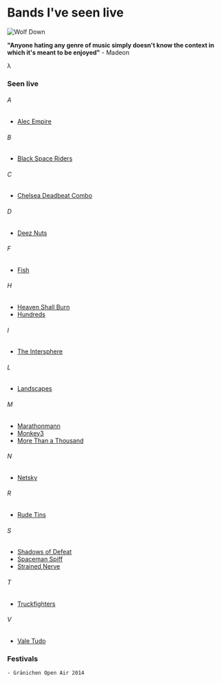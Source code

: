 # Bands I've seen live

![Wolf Down](http://abload.de/img/wolfdownwxdb0u2b.jpg "Wolf Down")

**"Anyone hating any genre of music simply doesn't know the context in which it's meant to be enjoyed"** - Madeon

&lambda;

### Seen live

###### A

* [Alec Empire](http://www.last.fm/de/music/Alec+Empire)

###### B

* [Black Space Riders](http://www.last.fm/de/music/Black+Space+Riders)

###### C

* [Chelsea Deadbeat Combo](http://www.last.fm/de/music/Chelsea+Deadbeat+Combo)

###### D

* [Deez Nuts](http://www.last.fm/de/music/Deez+Nuts)

###### F

* [Fish](http://www.last.fm/de/music/Deez+Nuts)

###### H

* [Heaven Shall Burn](http://www.last.fm/de/music/Heaven+Shall+Burn)
* [Hundreds](http://www.last.fm/de/music/Hundreds)

###### I

* [The Intersphere](http://www.last.fm/de/music/The+Intersphere)

###### L

* [Landscapes](http://www.last.fm/de/music/Landscapes)

###### M

* [Marathonmann](http://www.last.fm/de/music/Marathonmann)
* [Monkey3](http://www.last.fm/de/music/Monkey3)
* [More Than a Thousand](http://www.last.fm/de/music/More+Than+a+Thousand)

###### N

* [Netsky](http://www.last.fm/de/music/Netsky)

###### R

* [Rude Tins](http://www.last.fm/de/music/Rude+Tins)

###### S

* [Shadows of Defeat](http://www.last.fm/de/music/Shadows+of+Defeat)
* [Spaceman Spiff](http://www.last.fm/de/music/Spaceman+Spiff)
* [Strained Nerve](http://www.last.fm/de/music/Strained+Nerve)

###### T

* [Truckfighters](http://www.last.fm/de/music/Truckfighters)

###### V

* [Vale Tudo](http://www.last.fm/de/music/Vale+Tudo)

### Festivals

    - Gränichen Open Air 2014
